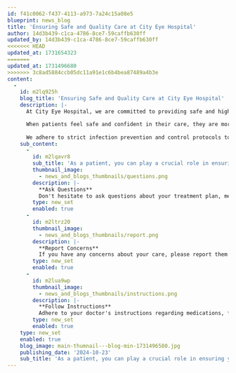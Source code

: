 ```yaml
---
id: f41c0062-f437-4113-a973-7a24c15a08e5
blueprint: news_blog
title: 'Ensuring Safe and Quality Care at City Eye Hospital'
author: 14d3b439-c1ca-4786-8ce7-59caffb630ff
updated_by: 14d3b439-c1ca-4786-8ce7-59caffb630ff
<<<<<<< HEAD
updated_at: 1731654323
=======
updated_at: 1731496680
>>>>>>> 3c8ad5884ccb05dc11a91e1c6b4bea87489a4b3e
content:
  -
    id: m2lq925h
    blog_title: 'Ensuring Safe and Quality Care at City Eye Hospital'
    description: |-
      At City Eye Hospital, we are committed to providing safe and high-quality care to every patient who walks through our doors. Patient safety is paramount in healthcare. It ensures patients receive the right care at the right time, preventing adverse events and improving overall outcomes.

      When patients feel safe and confident in their care, they are more likely to adhere to treatment plans and achieve better health outcomes. At City Eye Hospital, we have implemented several measures to ensure patient safety.
        
      We adhere to strict infection prevention and control protocols to minimize the risk of healthcare-associated infections. We provide patients with clear information about their treatment plan, medications, and expected outcomes. We are committed to continuous improvement and regularly review our patient safety practices to identify areas for improvement.
    sub_content:
      -
        id: m2lqavr8
        sub_title: 'As a patient, you can play a crucial role in ensuring your own safety:'
        thumbnail_image:
          - news_and_blogs_thumbnails/questions.png
        description: |-
          **Ask Questions**
          Don't hesitate to ask questions about your treatment plan, medications, and procedures.
        type: new_set
        enabled: true
      -
        id: m2ltrz20
        thumbnail_image:
          - news_and_blogs_thumbnails/report.png
        description: |-
          **Report Concerns**
          If you have any concerns about your care, please report them to your healthcare provider.
        type: new_set
        enabled: true
      -
        id: m2lua9wp
        thumbnail_image:
          - news_and_blogs_thumbnails/instructions.png
        description: |-
          **Follow Instructions** 
          Adhere to your doctor's instructions regarding medications, follow-up appointments, and lifestyle changes.
        type: new_set
        enabled: true
    type: new_set
    enabled: true
    blog_image: main-thumnail---blog-min-1731496580.jpg
    publishing_date: '2024-10-23'
    sub_title: 'As a patient, you can play a crucial role in ensuring your own safety:'
---
```

